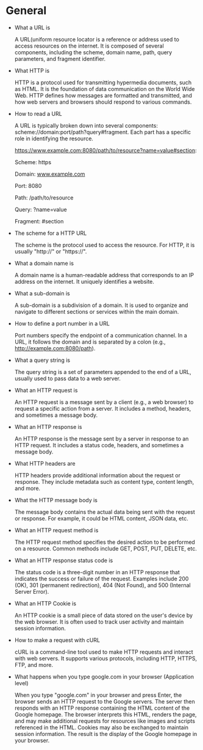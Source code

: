 # General

* What a URL is

    A URL(uniform resource locator is a reference or address used to access resources on the internet. It is composed of several components, including the scheme, domain name, path, query parameters, and fragment identifier.

* What HTTP is

    HTTP is a protocol used for transmitting hypermedia documents, such as HTML. It is the foundation of data communication on the World Wide Web. HTTP defines how messages are formatted and transmitted, and how web servers and browsers should respond to various commands.

* How to read a URL

    A URL is typically broken down into several components: scheme://domain:port/path?query#fragment. Each part has a specific role in identifying the resource.

    https://www.example.com:8080/path/to/resource?name=value#section:

     Scheme: https
     
     Domain: www.example.com
     
     Port: 8080
     
     Path: /path/to/resource
     
     Query: ?name=value
     
     Fragment: #section

* The scheme for a HTTP URL

    The scheme is the protocol used to access the resource. For HTTP, it is usually "http://" or "https://".

* What a domain name is

    A domain name is a human-readable address that corresponds to an IP address on the internet. It uniquely identifies a website.

* What a sub-domain is

    A sub-domain is a subdivision of a domain. It is used to organize and navigate to different sections or services within the main domain.

* How to define a port number in a URL

    Port numbers specify the endpoint of a communication channel. In a URL, it follows the domain and is separated by a colon (e.g., http://example.com:8080/path).

* What a query string is

    The query string is a set of parameters appended to the end of a URL, usually used to pass data to a web server.

* What an HTTP request is

    An HTTP request is a message sent by a client (e.g., a web browser) to request a specific action from a server. It includes a method, headers, and sometimes a message body.

* What an HTTP response is

    An HTTP response is the message sent by a server in response to an HTTP request. It includes a status code, headers, and sometimes a message body.

* What HTTP headers are

    HTTP headers provide additional information about the request or response. They include metadata such as content type, content length, and more.

* What the HTTP message body is

    The message body contains the actual data being sent with the request or response. For example, it could be HTML content, JSON data, etc.

* What an HTTP request method is

    The HTTP request method specifies the desired action to be performed on a resource. Common methods include GET, POST, PUT, DELETE, etc.

* What an HTTP response status code is

    The status code is a three-digit number in an HTTP response that indicates the success or failure of the request. Examples include 200 (OK), 301 (permanent redirection), 404 (Not Found), and 500 (Internal Server Error).

* What an HTTP Cookie is

    An HTTP cookie is a small piece of data stored on the user's device by the web browser. It is often used to track user activity and maintain session information.

* How to make a request with cURL

    cURL is a command-line tool used to make HTTP requests and interact with web servers. It supports various protocols, including HTTP, HTTPS, FTP, and more.

* What happens when you type google.com in your browser (Application level)

    When you type "google.com" in your browser and press Enter, the browser sends an HTTP request to the Google servers. The server then responds with an HTTP response containing the HTML content of the Google homepage. The browser interprets this HTML, renders the page, and may make additional requests for resources like images and scripts referenced in the HTML. Cookies may also be exchanged to maintain session information. The result is the display of the Google homepage in your browser.
